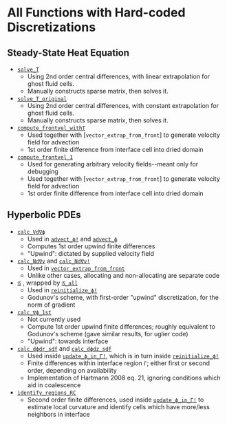 # All Functions with Hard-coded Discretizations

## Steady-State Heat Equation
- [`solve_T`](@ref)
    - Using 2nd order central differences, with linear extrapolation for ghost fluid cells.
    - Manually constructs sparse matrix, then solves it.
- [`solve_T_original`](@ref)
    - Using 2nd order central differences, with constant extrapolation for ghost fluid cells.
    - Manually constructs sparse matrix, then solves it.
- [`compute_frontvel_withT`](@ref)
    - Used together with [`vector_extrap_from_front`] to generate velocity field for advection
    - 1st order finite difference from interface cell into dried domain
- [`compute_frontvel_1`](@ref)
    - Used for generating arbitrary velocity fields--meant only for debugging
    - Used together with [`vector_extrap_from_front`] to generate velocity field for advection
    - 1st order finite difference from interface cell into dried domain
## Hyperbolic PDEs
- [`calc_Vd∇ϕ`](@ref)
    - Used in [`advect_ϕ!`](@ref) and [`advect_ϕ`](@ref)
    - Computes 1st order upwind finite differences
    - "Upwind": dictated by supplied velocity field
- [`calc_Nd∇v`](@ref) and [`calc_Nd∇v!`](@ref)
    - Used in [`vector_extrap_from_front`](@ref)
    - Unlike other cases, allocating and non-allocating are separate code
- [`𝒢`](@ref) , wrapped by [`𝒢_all`](@ref)
    - Used in [`reinitialize_ϕ!`](@ref)
    - Godunov's scheme, with first-order "upwind" discretization, for the norm of gradient
- [`calc_∇ϕ_1st`](@ref)
    - Not currently used
    - Compute 1st order upwind finite differences; roughly equivalent to Godunov's scheme (gave similar results, for uglier code)
    - "Upwind": towards interface
- [`calc_dϕdr_sdf`](@ref) and [`calc_dϕdz_sdf`](@ref)
    - Used inside [`update_ϕ_in_Γ!`](@ref), which is in turn inside [`reinitialize_ϕ!`](@ref)
    - Finite differences within interface region `Γ`; either first or second order, depending on availability
    - Implementation of Hartmann 2008 eq. 21, ignoring conditions which aid in coalescence
- [`identify_regions_RC`](@ref)
    - Second order finite differences, used inside [`update_ϕ_in_Γ!`](@ref) to estimate local curvature and identify cells which have more/less neighbors in interface
